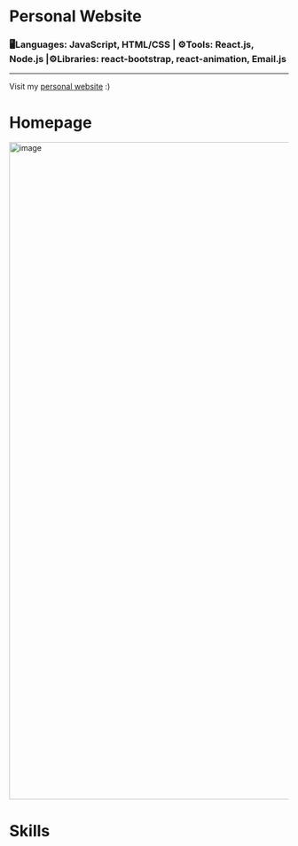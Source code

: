 # Personal Website

<h3>🖥️Languages: JavaScript, HTML/CSS | ⚙️Tools: React.js, Node.js |⚙️Libraries: react-bootstrap, react-animation, Email.js </h3>

---

Visit my <a href="https://donghwui.github.io/"> personal website</a> :)

# Homepage

<img width="1186" alt="image" src="https://user-images.githubusercontent.com/63986023/212925150-6f04fb05-ce6f-47d8-a10c-a572616454de.png">

# Skills
